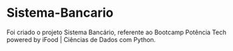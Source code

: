 # Sistema-Bancario
Foi criado o projeto Sistema Bancário, referente ao Bootcamp Potência Tech powered by iFood | Ciências de Dados com Python.
